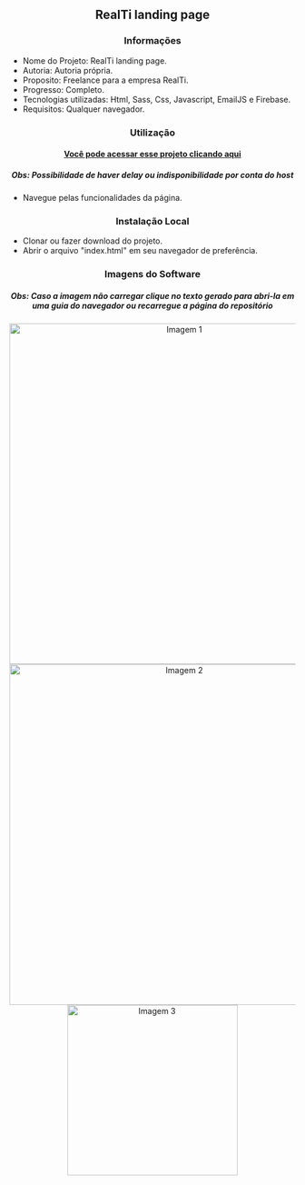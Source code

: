 <h2 align="center">RealTi landing page</h2>

<h3 align="center">Informações</h3>
 
- Nome do Projeto: RealTi landing page.
- Autoria: Autoria própria.
- Proposito: Freelance para a empresa RealTi.
- Progresso: Completo.
- Tecnologias utilizadas: Html, Sass, Css, Javascript, EmailJS e Firebase.
- Requisitos: Qualquer navegador.

<h3 align="center">Utilização</h3>

<h4 align="center"><a href="https://joaopedrolt.github.io/realti/">Você pode acessar esse projeto clicando aqui</a></h3>
<h5 align="center">Obs: Possibilidade de haver delay ou indisponibilidade por conta do host</h5>

- Navegue pelas funcionalidades da página.

<h3 align="center">Instalação Local</h3>

- Clonar ou fazer download do projeto.
- Abrir o arquivo "index.html" em seu navegador de preferência.

<h3 align="center">Imagens do Software</h3>

<h5 align="center">Obs: Caso a imagem não carregar clique no texto gerado para abri-la em uma guia do navegador ou recarregue a página do repositório</h5>

<div align="center"><img src="http://drive.google.com/uc?export=view&id=1xq8WUzS7Jp7uGWAcx4C6pauXsoRwqwk2" width=600 alt="Imagem 1" /></div>

<div align="center"><img src="http://drive.google.com/uc?export=view&id=1gQy4VLP80ZX5S1vvTR3ZTsMLF1Yy" width=600 alt="Imagem 2" /></div>

<div align="center"><img src="http://drive.google.com/uc?export=view&id=10ws3GpRZKy6HHKNnjHFMY9_YfuydbD3H" width=300 alt="Imagem 3" /></div>
